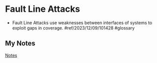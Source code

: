 #  Fault Line Attacks
- Fault Line Attacks use weaknesses between interfaces of systems to exploit gaps in coverage. #ref/2023/12/09/101428 #glossary
## My Notes
[Notes](mynotes/fault-line-attacks-notes.md)
